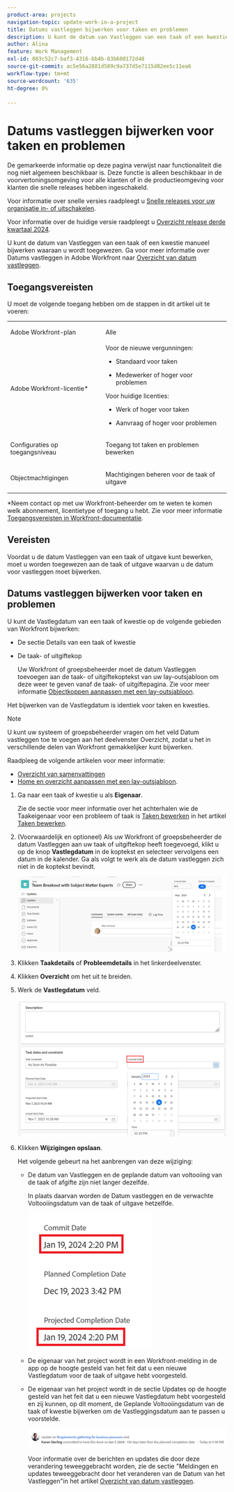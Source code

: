 ```yaml
---
product-area: projects
navigation-topic: update-work-in-a-project
title: Datums vastleggen bijwerken voor taken en problemen
description: U kunt de datum van Vastleggen van een taak of een kwestie manueel bijwerken waaraan u wordt toegewezen. Zie Overzicht datum vastleggen voor meer informatie over Datums vastleggen in Adobe Workfront.
author: Alina
feature: Work Management
exl-id: 003c52c7-baf3-4316-bb4b-83b600172d48
source-git-commit: ac5e56a2881d589c9a737d5e7115d82ee5c11ea6
workflow-type: tm+mt
source-wordcount: '635'
ht-degree: 0%

---
```



# Datums vastleggen bijwerken voor taken en problemen

<span class="preview">De gemarkeerde informatie op deze pagina verwijst naar functionaliteit die nog niet algemeen beschikbaar is. Deze functie is alleen beschikbaar in de voorvertoningsomgeving voor alle klanten of in de productieomgeving voor klanten die snelle releases hebben ingeschakeld.</span>

<span class="preview">Voor informatie over snelle versies raadpleegt u [Snelle releases voor uw organisatie in- of uitschakelen](/help/quicksilver/administration-and-setup/set-up-workfront/configure-system-defaults/enable-fast-release-process.md).</span>

<span class="preview">Voor informatie over de huidige versie raadpleegt u [Overzicht release derde kwartaal 2024](/help/quicksilver/product-announcements/product-releases/24-q3-release-activity/24-q3-release-overview.md).</span>

U kunt de datum van Vastleggen van een taak of een kwestie manueel bijwerken waaraan u wordt toegewezen. Ga voor meer informatie over Datums vastleggen in Adobe Workfront naar [Overzicht van datum vastleggen](../../../manage-work/projects/updating-work-in-a-project/overview-of-commit-dates.md).

## Toegangsvereisten

<!--Audited: 01/2024-->

U moet de volgende toegang hebben om de stappen in dit artikel uit te voeren:

<table style="table-layout:auto"> 
 <col> 
 <col> 
 <tbody> 
  <tr> 
   <td role="rowheader">Adobe Workfront-plan</td> 
   <td> <p>Alle</p> </td> 
  </tr> 
  <tr> 
   <td role="rowheader">Adobe Workfront-licentie*</td> 
   <td> 
   Voor de nieuwe vergunningen:
   <ul>
   <li><p>Standaard voor taken</p> </li>
   <li><p>Medewerker of hoger voor problemen</p></li>
   </ul>
   Voor huidige licenties:
<ul>
   <li><p>Werk of hoger voor taken</p></li> 
   <li><p>Aanvraag of hoger voor problemen</p></li>
</ul>

</td> 
  </tr> 
  <tr> 
   <td role="rowheader">Configuraties op toegangsniveau</td> 
   <td> <p>Toegang tot taken en problemen bewerken</p> </td> 
  </tr> 
  <tr> 
   <td role="rowheader">Objectmachtigingen</td> 
   <td> <p>Machtigingen beheren voor de taak of uitgave</p> </td> 
  </tr> 
 </tbody> 
</table>

*Neem contact op met uw Workfront-beheerder om te weten te komen welk abonnement, licentietype of toegang u hebt. Zie voor meer informatie [Toegangsvereisten in Workfront-documentatie](/help/quicksilver/administration-and-setup/add-users/access-levels-and-object-permissions/access-level-requirements-in-documentation.md).

## Vereisten

Voordat u de datum Vastleggen van een taak of uitgave kunt bewerken, moet u worden toegewezen aan de taak of uitgave waarvan u de datum voor vastleggen moet bijwerken.

## Datums vastleggen bijwerken voor taken en problemen


U kunt de Vastlegdatum van een taak of kwestie op de volgende gebieden van Workfront bijwerken:

* De sectie Details van een taak of kwestie
* <span class="preview">De taak- of uitgiftekop</span>

  <span class="preview">Uw Workfront of groepsbeheerder moet de datum Vastleggen toevoegen aan de taak- of uitgiftekoptekst van uw lay-outsjabloon om deze weer te geven vanaf de taak- of uitgiftepagina.
Zie voor meer informatie [Objectkoppen aanpassen met een lay-outsjabloon](/help/quicksilver/administration-and-setup/customize-workfront/use-layout-templates/customize-object-headers.md).</span>

Het bijwerken van de Vastlegdatum is identiek voor taken en kwesties.

>[!NOTE]
>
>U kunt uw systeem of groepsbeheerder vragen om het veld Datum vastleggen toe te voegen aan het deelvenster Overzicht, zodat u het in verschillende delen van Workfront gemakkelijker kunt bijwerken.
>
>Raadpleeg de volgende artikelen voor meer informatie:
>
>* [Overzicht van samenvattingen](/help/quicksilver/workfront-basics/the-new-workfront-experience/summary-overview.md)
>* [Home en overzicht aanpassen met een lay-outsjabloon](/help/quicksilver/administration-and-setup/customize-workfront/use-layout-templates/customize-home-summary-layout-template.md).


1. Ga naar een taak of kwestie u als **Eigenaar**.

   Zie de sectie voor meer informatie over het achterhalen wie de Taakeigenaar voor een probleem of taak is [Taken bewerken](../../../manage-work/tasks/manage-tasks/edit-tasks.md#assignments) in het artikel [Taken bewerken](../../../manage-work/tasks/manage-tasks/edit-tasks.md).

1. <span class="preview">(Voorwaardelijk en optioneel) Als uw Workfront of groepsbeheerder de datum Vastleggen aan uw taak of uitgiftekop heeft toegevoegd, klikt u op de knop **Vastlegdatum** in de koptekst en selecteer vervolgens een datum in de kalender. Ga als volgt te werk als de datum vastleggen zich niet in de koptekst bevindt. </span>

   <span class="preview">![](assets/commit-date-task-header.png)</span>

1. Klikken **Taakdetails** of **Probleemdetails** in het linkerdeelvenster.
1. Klikken **Overzicht** om het uit te breiden.
1. Werk de **Vastlegdatum** veld.

   ![](assets/task-commit-date-edit-highlighted-details-page.png)

1. Klikken **Wijzigingen opslaan**.

   Het volgende gebeurt na het aanbrengen van deze wijziging:

   * De datum van Vastleggen en de geplande datum van voltooiing van de taak of afgifte zijn niet langer dezelfde.

     In plaats daarvan worden de Datum vastleggen en de verwachte Voltooiingsdatum van de taak of uitgave hetzelfde.

     ![](assets/task-projected-completion-date-in-details-highlighted-nwe-350x230.png)

   * De eigenaar van het project wordt in een Workfront-melding in de app op de hoogte gesteld van het feit dat u een nieuwe Vastlegdatum voor de taak of uitgave hebt voorgesteld.
   * De eigenaar van het project wordt in de sectie Updates op de hoogte gesteld van het feit dat u een nieuwe Vastlegdatum hebt voorgesteld en zij kunnen, op dit moment, de Geplande Voltooiingsdatum van de taak of kwestie bijwerken om de Vastleggingsdatum aan te passen u voorstelde.

     ![](assets/project-owner-notification-update-stream-that-commit-date-affects-project-timeline.png)


     <!--![](assets/project-owner-notification-update-stream-that-commit-date-affects-project-timeline-highlighted-nwe-350x139.png)-->

     Voor informatie over de berichten en updates die door deze verandering teweeggebracht worden, zie de sectie &quot;Meldingen en updates teweeggebracht door het veranderen van de Datum van het Vastleggen&quot;in het artikel [Overzicht van datum vastleggen](/help/quicksilver/manage-work/projects/updating-work-in-a-project/overview-of-commit-dates.md).

<!--at the Production update stream when removing legacy - replace the last bullet with: The Project Owner is notified in the Systems Activity and the All tabs of the Updates section that you have suggested a new Commit Date. They can then update the Planned Completion Date accordingly by editing the task or the issue.-->